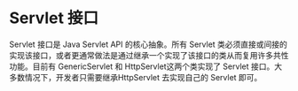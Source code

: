 Servlet 接口
====

Servlet 接口是 Java Servlet API 的核心抽象。所有 Servlet 类必须直接或间接的实现该接口，或者更通常做法是通过继承一个实现了该接口的类从而复用许多共性功能。目前有 GenericServlet 和 HttpServlet这两个类实现了 Servlet 接口。大多数情况下，开发者只需要继承HttpServlet 去实现自己的 Servlet 即可。